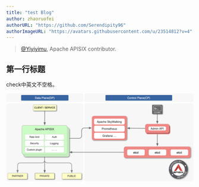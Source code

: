 ```yaml
---
title: "test Blog"
author: zhaoruofei
authorURL: "https://github.com/Serendipity96"
authorImageURL: "https://avatars.githubusercontent.com/u/23514812?v=4"
---
```

> [@Yiyiyimu](https://github.com/Yiyiyimu), Apache APISIX contributor.
>
<!--truncate-->

## 第一行标题

check中英文不空格。

![Apache APISIX architecture](../static/img/blog_img/2021-07-27-1.png)
